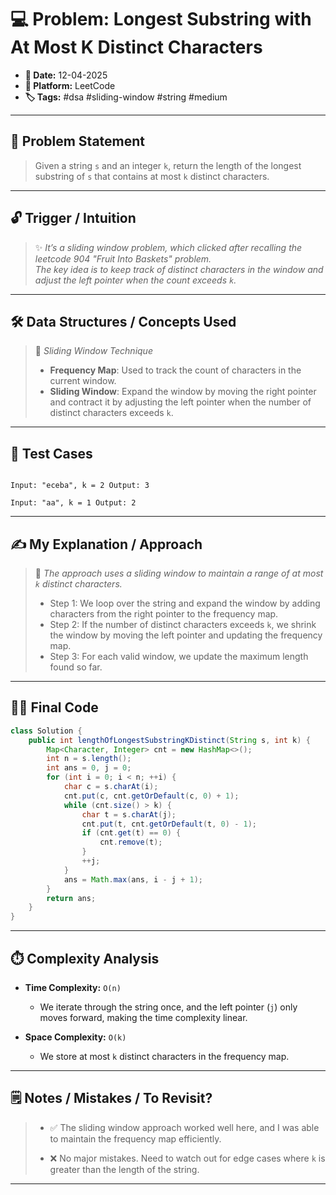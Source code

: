 # 💻 Problem: Longest Substring with At Most K Distinct Characters

- **📅 Date:** 12-04-2025
- **📌 Platform:** LeetCode
- **🏷️ Tags:** #dsa #sliding-window #string #medium

---

## 🧾 Problem Statement

> Given a string `s` and an integer `k`, return the length of the longest substring of `s` that contains at most `k` distinct characters.

---

## 🔓 Trigger / Intuition

> ✨ _It’s a sliding window problem, which clicked after recalling the leetcode 904 "Fruit Into Baskets" problem._  
> _The key idea is to keep track of distinct characters in the window and adjust the left pointer when the count exceeds `k`._

---

## 🛠️ Data Structures / Concepts Used

> 📘 _Sliding Window Technique_  
> - **Frequency Map**: Used to track the count of characters in the current window.
> - **Sliding Window**: Expand the window by moving the right pointer and contract it by adjusting the left pointer when the number of distinct characters exceeds `k`.

---

## 🧪 Test Cases

```

Input: "eceba", k = 2 Output: 3

Input: "aa", k = 1 Output: 2

````

---

## ✍️ My Explanation / Approach

> 🧠 _The approach uses a sliding window to maintain a range of at most `k` distinct characters._  
> - Step 1: We loop over the string and expand the window by adding characters from the right pointer to the frequency map.
> - Step 2: If the number of distinct characters exceeds `k`, we shrink the window by moving the left pointer and updating the frequency map.
> - Step 3: For each valid window, we update the maximum length found so far.

---

## 🧑‍💻 Final Code

```java
class Solution {
    public int lengthOfLongestSubstringKDistinct(String s, int k) {
        Map<Character, Integer> cnt = new HashMap<>();
        int n = s.length();
        int ans = 0, j = 0;
        for (int i = 0; i < n; ++i) {
            char c = s.charAt(i);
            cnt.put(c, cnt.getOrDefault(c, 0) + 1);
            while (cnt.size() > k) {
                char t = s.charAt(j);
                cnt.put(t, cnt.getOrDefault(t, 0) - 1);
                if (cnt.get(t) == 0) {
                    cnt.remove(t);
                }
                ++j;
            }
            ans = Math.max(ans, i - j + 1);
        }
        return ans;
    }
}
````

---

## ⏱️ Complexity Analysis

- **Time Complexity:** `O(n)`
    
    - We iterate through the string once, and the left pointer (`j`) only moves forward, making the time complexity linear.
        
- **Space Complexity:** `O(k)`
    
    - We store at most `k` distinct characters in the frequency map.
        

---

## 🗒️ Notes / Mistakes / To Revisit?

> - ✅ The sliding window approach worked well here, and I was able to maintain the frequency map efficiently.
>     
> - ❌ No major mistakes. Need to watch out for edge cases where `k` is greater than the length of the string.
>     

---
